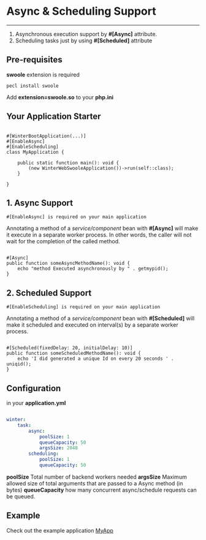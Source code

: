 # Async & Scheduling Support

----

1. Asynchronous execution support by **#[Async]** attribute.
2. Scheduling tasks just by using **#[Scheduled]** attribute


## Pre-requisites

**swoole** extension is required

```shell
pecl install swoole
```

Add **extension=swoole.so** to your **php.ini**


## Your Application Starter

```phpt

#[WinterBootApplication(...)]
#[EnableAsync]
#[EnableScheduling]
class MyApplication {

    public static function main(): void {
        (new WinterWebSwooleApplication())->run(self::class);
    }

}

```


## 1. Async Support

`#[EnableAsync] is required on your main application`

Annotating a method of a *service/component* bean with **#[Async]** will make it execute in a separate worker process. In other words, the caller will not wait for the completion of the called method.


```phpt

#[Async]
public function someAsyncMethodName(): void {
    echo "method Executed asynchronously by " . getmypid();
}

```

## 2. Scheduled Support

`#[EnableScheduling] is required on your main application`

Annotating a method of a *service/component* bean with **#[Scheduled]** will make it scheduled and executed on interval(s) by a separate worker process.


```phpt

#[Scheduled(fixedDelay: 20, initialDelay: 10)]
public function someScheduledMethodName(): void {
    echo 'I did generated a unique Id on every 20 seconds ' . uniqid();
}

```


## Configuration

in your **application.yml**

```yaml

winter:
    task:
        async:
            poolSize: 1
            queueCapacity: 50
            argsSize: 2048
        scheduling:
            poolSize: 1
            queueCapacity: 50
```

**poolSize** Total number of backend workers needed
**argsSize** Maximum allowed size of total arguments that are passed to a Async method (in bytes)
**queueCapacity** how many concurrent async/schedule requests can be queued.


## Example

Check out the example application [MyApp](../examples/)

